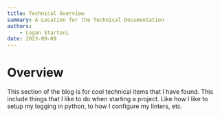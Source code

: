 ```yaml
---
title: Technical Overview
summary: A Location for the Technical Documentation
authors:
    - Logan Startoni
date: 2023-09-09
---
```

# Overview
This section of the blog is for cool technical items that I have found. This include things that I like to do when starting a project. Like how I like to setup my logging in python, to how I configure my linters, etc. 